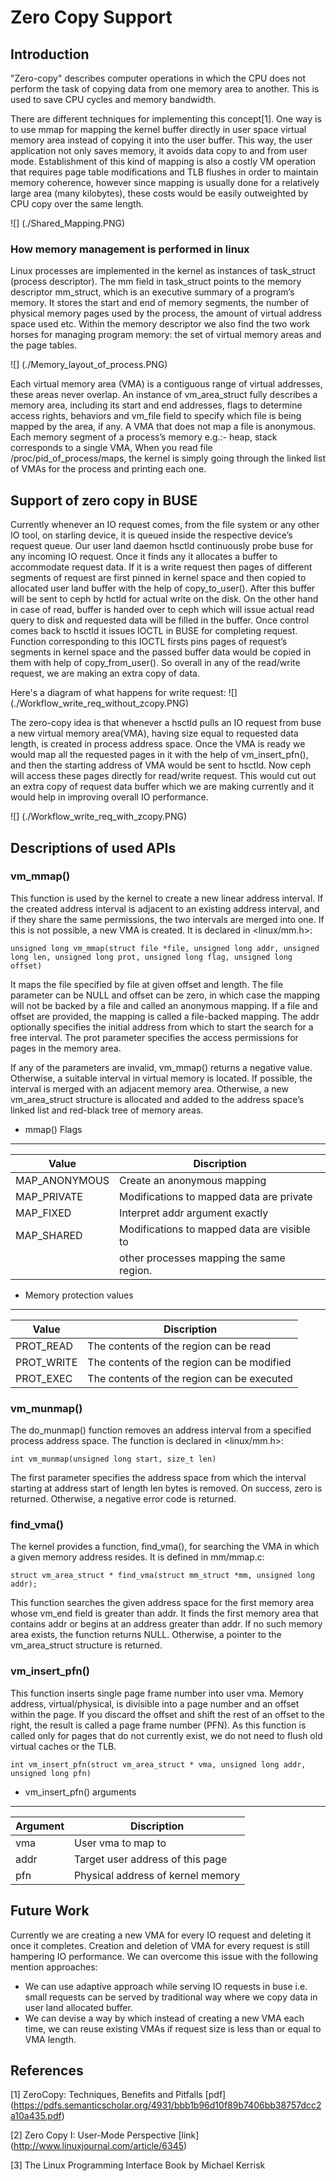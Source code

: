 # Zero Copy Support

## Introduction
"Zero-copy" describes computer operations in which the CPU does not perform the
task of copying data from one memory area to another. This is used to save CPU
cycles and memory bandwidth.

There are different techniques for implementing this concept[1]. One way is to
use mmap for mapping the kernel buffer directly in user space virtual memory
area instead of copying it into the user buffer. This way, the user application
not only saves memory, it avoids data copy to and from user mode.
Establishment of this kind of mapping is also a costly VM operation that
requires page table modifications and TLB flushes in order to maintain memory
coherence, however since mapping is usually done for a relatively large area
(many kilobytes), these costs would be easily outweighted by CPU copy over
the same length.

![] (./Shared_Mapping.PNG)

### How memory management is performed in linux
Linux processes are implemented in the kernel as instances of task_struct
(process descriptor). The mm field in task_struct points to the memory
descriptor mm_struct, which is an executive summary of a program’s memory.
It stores the start and end of memory segments, the number of physical
memory pages used by the process, the amount of virtual address space used
etc. Within the memory descriptor we also find the two work horses for managing
program memory: the set of virtual memory areas and the page tables.

![] (./Memory_layout_of_process.PNG)

Each virtual memory area (VMA) is a contiguous range of virtual addresses,
these areas never overlap. An instance of vm_area_struct fully describes a
memory area, including its start and end addresses, flags to determine access
rights, behaviors and vm_file field to specify which file is being mapped by
the area, if any. A VMA that does not map a file is anonymous. Each memory
segment of a process’s memory e.g.:- heap, stack corresponds to a single VMA,
When you read file /proc/pid_of_process/maps, the kernel is simply going through
the linked list of VMAs for the process and printing each one.

## Support of zero copy in BUSE
Currently whenever an IO request comes, from the file system or any other IO
tool, on starling device, it is queued inside the respective device’s request
queue. Our user land daemon hsctld continuously probe buse for any incoming IO
request. Once it finds any it allocates a buffer to accommodate request data.
If it is a write request then pages of different segments of request are first
pinned in kernel space and then copied to allocated user land buffer with the
help of copy_to_user(). After this buffer will be sent to ceph by hctld for
actual write on the disk. On the other hand in case of read, buffer is handed
over to ceph which will issue actual read query to disk and requested data will
be filled in the buffer. Once control comes back to hsctld it issues IOCTL
in BUSE for completing request. Function corresponding  to this IOCTL firsts
pins pages of request’s segments in kernel space and the passed buffer data
would be copied in them with help of copy_from_user().  So overall in any of the
read/write request, we are making an extra copy of data.

Here's a diagram of what happens for write request:
![] (./Workflow_write_req_without_zcopy.PNG)

The zero-copy idea is that whenever a hsctld pulls an IO request from buse a new
virtual memory area(VMA), having size equal to requested data length, is created
in process address space. Once the VMA is ready we would map all the requested
pages in it with the help of vm_insert_pfn(), and then the  starting address of
VMA would be sent to hsctld. Now ceph will access these pages directly for
read/write request. This would cut out an extra copy of request data buffer
which we are making currently and it would help in improving overall
IO performance.

![] (./Workflow_write_req_with_zcopy.PNG)

## Descriptions of used APIs
### vm_mmap()
This function is used by the kernel to create a new linear address interval.
If the created address interval is adjacent to an existing address interval,
and if they share the same permissions, the two intervals are merged into one.
If this is not possible, a new VMA is created. It is declared in <linux/mm.h>:

```
unsigned long vm_mmap(struct file *file, unsigned long addr, unsigned long len, unsigned long prot, unsigned long flag, unsigned long offset)
```

It maps the file specified by file at given offset and length. The file parameter
can be NULL and offset can be zero, in which case the mapping will not be backed
by a file and called an anonymous mapping. If a file and offset are provided,
the mapping is called a file-backed mapping. The addr optionally specifies the
initial address from which to start the search for a free interval.
The prot parameter specifies the access permissions for pages in the memory area.

If any of the parameters are invalid, vm_mmap() returns a negative value.
Otherwise, a suitable interval in virtual memory is located. If possible,
the interval is merged with an adjacent memory area. Otherwise, a new
vm_area_struct structure is allocated and added to the address space’s
linked list and red-black tree of memory areas.

- mmap() Flags


--------------------------------------------------------------
| Value         | Discription                                 |
|---------------|---------------------------------------------|
| MAP_ANONYMOUS | Create an anonymous mapping                 |
| MAP_PRIVATE   | Modifications to mapped data are private    |
| MAP_FIXED     | Interpret addr argument exactly             |
| MAP_SHARED    | Modifications to mapped data are visible to |
|               | other processes mapping the same region.    |

- Memory protection values

-----------------------------------------------------------
| Value      | Discription                                 |
|------------|---------------------------------------------|
| PROT_READ  | The contents of the region can be read      |
| PROT_WRITE | The contents of the region can be modified  |
| PROT_EXEC  | The contents of the region can be executed  |

### vm_munmap()
The do_munmap() function removes an address interval from a specified process
address space. The function is declared in <linux/mm.h>:

```
int vm_munmap(unsigned long start, size_t len)
```
The first parameter specifies the address space from which the interval starting
at address start of length len bytes is removed. On success, zero is returned.
Otherwise, a negative error code is returned.

### find_vma()
The kernel provides a function, find_vma(), for searching the VMA in which a
given memory address resides. It is defined in mm/mmap.c:

```
struct vm_area_struct * find_vma(struct mm_struct *mm, unsigned long addr);
```

This function searches the given address space for the first memory area whose
vm_end field is greater than addr. It finds the first memory area that contains
addr or begins at an address greater than addr. If no such memory area exists,
the function returns NULL. Otherwise, a pointer to the vm_area_struct structure
is returned.

### vm_insert_pfn()
This function inserts single page frame number into user vma. Memory address,
virtual/physical, is divisible into a page number and an offset within the page.
If you discard the offset and shift the rest of an offset to the right, the
result is called a page frame number (PFN). As this function is called only
for pages that do not currently exist, we do not need to flush old virtual
caches or the TLB.

```
int vm_insert_pfn(struct vm_area_struct * vma, unsigned long addr, unsigned long pfn)
```

- vm_insert_pfn() arguments

-------------------------------------------------
| Argument  | Discription                       |
|-----------|-----------------------------------|
| vma       | User vma to map to                |
| addr      | Target user address of this page  |
| pfn       | Physical address of kernel memory |

## Future Work
Currently we are creating a new VMA for every IO request and deleting it once it
completes. Creation and deletion of VMA for every request is still hampering IO
performance. We can overcome this issue with the following mention approaches:
- We can use adaptive approach while serving IO requests in buse i.e. small
requests can be served by traditional way where we copy data in user land
allocated buffer.
- We can devise a way by which instead of creating a new VMA each time,
we can reuse existing VMAs if request size is less than or equal to VMA length.

## References
[1] ZeroCopy: Techniques, Benefits and Pitfalls [pdf]
(https://pdfs.semanticscholar.org/4931/bbb1b96d10f89b7406bb38757dcc2a10a435.pdf)

[2] Zero Copy I: User-Mode Perspective [link]
(http://www.linuxjournal.com/article/6345)

[3] The Linux Programming Interface Book by Michael Kerrisk
